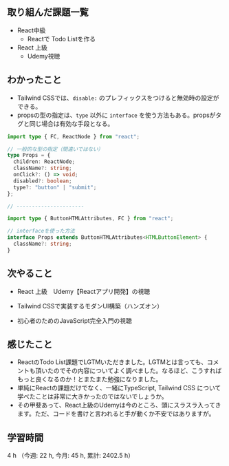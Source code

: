 ## 取り組んだ課題一覧
- React中級
    - Reactで Todo Listを作る
- React 上級
    - Udemy視聴

## わかったこと
- Tailwind CSSでは、`disable:` のプレフィックスをつけると無効時の設定ができる。
- propsの型の指定は、`type` 以外に `interface` を使う方法もある。propsがタグと同じ場合は有効な手段となる。    
```ts
import type { FC, ReactNode } from "react";

// 一般的な型の指定（間違いではない）
type Props = {
  children: ReactNode;
  className?: string;
  onClick?: () => void;
  disabled?: boolean;
  type?: "button" | "submit";
};

// ----------------------

import type { ButtonHTMLAttributes, FC } from "react";

// interfaceを使った方法
interface Props extends ButtonHTMLAttributes<HTMLButtonElement> {
  className?: string;
}
```

## 次やること
- React 上級　Udemy【Reactアプリ開発】の視聴

- Tailwind CSSで実装するモダンUI構築（ハンズオン）
        
- 初心者のためのJavaScript完全入門の視聴

    
## 感じたこと
- ReactのTodo List課題でLGTMいただきました。LGTMとは言っても、コメントも頂いたのでその内容についてよく調べました。なるほど、こうすればもっと良くなるのか！とまたまた勉強になりました。
- 単純にReactの課題だけでなく、一緒にTypeScript, Tailwind CSS について学べたことは非常に大きかったのではないでしょうか。
- その甲斐あって、React上級のUdemyは今のところ、頭にスラスラ入ってきます。ただ、コードを書けと言われると手が動くか不安ではありますが。                    
                    
## 学習時間
4 h （今週: 22 h, 今月: 45 h, 累計: 2402.5 h）